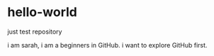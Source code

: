 # hello-world
just test repository

i am sarah, i am a beginners in GitHub. i want to explore GitHub first.
